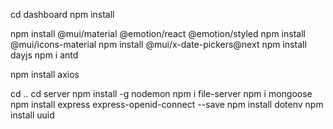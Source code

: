 cd dashboard
npm install

npm install @mui/material @emotion/react @emotion/styled
npm install @mui/icons-material
npm install @mui/x-date-pickers@next
npm install dayjs
npm i antd

npm install axios

cd ..
cd server
npm install -g nodemon
npm i file-server
npm i mongoose
npm install express express-openid-connect --save
npm install dotenv
npm install uuid
